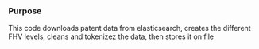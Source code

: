 ### Purpose

This code downloads patent data from elasticsearch, creates the different FHV levels, cleans and tokenizez the data, then stores it on file